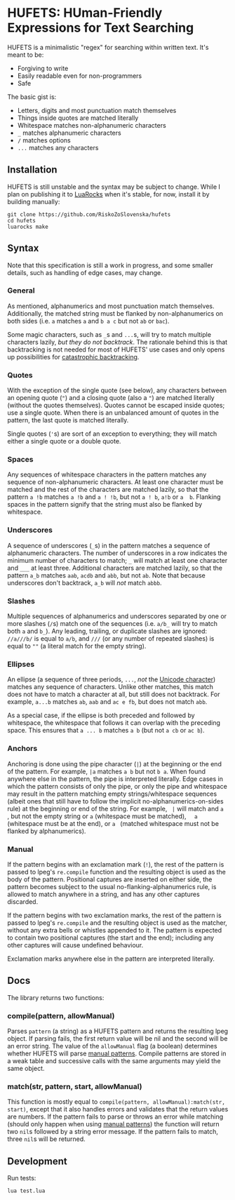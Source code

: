 # HUFETS: **HU**man-**F**riendly **E**xpressions for **T**ext **S**earching

HUFETS is a minimalistic "regex" for searching within written text. It's meant to be:
* Forgiving to write
* Easily readable even for non-programmers
* Safe


The basic gist is:

* Letters, digits and most punctuation match themselves
* Things inside quotes are matched literally
* Whitespace matches non-alphanumeric characters
* `_` matches alphanumeric characters
* `/` matches options
* `...` matches any characters


## Installation

HUFETS is still unstable and the syntax may be subject to change. While I plan on publishing it to [LuaRocks](https://luarocks.org/) when it's stable, for now, install it by building manually:
```
git clone https://github.com/RiskoZoSlovenska/hufets
cd hufets
luarocks make
```


## Syntax

Note that this specification is still a work in progress, and some smaller details, such as handling of edge cases, may change.

### General

As mentioned, alphanumerics and most punctuation match themselves. Additionally, the matched string must be flanked by non-alphanumerics on both sides (i.e. `a` matches `a` and `b a c` but not `ab` or `bac`).

Some magic characters, such as `_`s and `...`s, will try to match multiple characters lazily, *but they do not backtrack*. The rationale behind this is that backtracking is not needed for most of HUFETS' use cases and only opens up possibilities for [catastrophic backtracking](https://www.regular-expressions.info/catastrophic.html).

### Quotes

With the exception of the single quote (see below), any characters between an opening quote (`"`) and a closing quote (also a `"`) are matched literally (without the quotes themselves). Quotes cannot be escaped inside quotes; use a single quote. When there is an unbalanced amount of quotes in the pattern, the last quote is matched literally.

Single quotes (`'`s) are sort of an exception to everything; they will match either a single quote or a double quote.

### Spaces

Any sequences of whitespace characters in the pattern matches any sequence of non-alphanumeric characters. At least one character must be matched and the rest of the characters are matched lazily, so that the pattern `a !b` matches `a !b` and `a ! !b`, but not `a ! b`, `a!b` or `a  b`. Flanking spaces in the pattern signify that the string must also be flanked by whitespace.

### Underscores

A sequence of underscores (`_`s) in the pattern matches a sequence of alphanumeric characters. The number of underscores in a row indicates the minimum number of characters to match; `_` will match at least one character and `___` at least three. Additional characters are matched lazily, so that the pattern `a_b` matches `aab`, `acdb` and `abb`, but not `ab`. Note that because underscores don't backtrack, `a_b` will *not* match `abbb`.

### Slashes

Multiple sequences of alphanumerics and underscores separated by one or more slashes (`/`s) match one of the sequences (i.e. `a/b_` will try to match both `a` and `b_`). Any leading, trailing, or duplicate slashes are ignored: `//a///b/` is equal to `a/b`, and `///` (or any number of repeated slashes) is equal to `""` (a literal match for the empty string).

### Ellipses

An ellipse (a sequence of three periods, `...`, *not* the [Unicode character](https://www.compart.com/en/unicode/U+2026)) matches any sequence of characters. Unlike other matches, this match does not have to match a character at all, but still does not backtrack. For example, `a...b` matches `ab`, `aab` and `ac e fb`, but does not match `abb`.

As a special case, if the ellipse is both preceded and followed by whitespace, the whitespace that follows it can overlap with the preceding space. This ensures that `a ... b` matches `a b` (but not `a cb` or `ac b`).

### Anchors

Anchoring is done using the pipe character (`|`) at the beginning or the end of the pattern. For example, `|a` matches `a b` but not `b a`. When found anywhere else in the pattern, the pipe is interpreted literally. Edge cases in which the pattern consists of only the pipe, or only the pipe and whitespace may result in the pattern matching empty strings/whitespace sequences (albeit ones that still have to follow the implicit no-alphanumerics-on-sides rule) at the beginning or end of the string. For example, ` |` will match and `a  `, but not the empty string or `a` (whitespace must be matched), `  a` (whitespace must be at the end), or `a ` (matched whitespace must not be flanked by alphanumerics).

### Manual

If the pattern begins with an exclamation mark (`!`), the rest of the pattern is passed to lpeg's `re.compile` function and the resulting object is used as the body of the pattern. Positional captures are inserted on either side, the pattern becomes subject to the usual no-flanking-alphanumerics rule, is allowed to match anywhere in a string, and has any other captures discarded.

If the pattern begins with two exclamation marks, the rest of the pattern is passed to lpeg's `re.compile` and the resulting object is used as the matcher, without any extra bells or whistles appended to it. The pattern is expected to contain two positional captures (the start and the end); including any other captures will cause undefined behaviour.

Exclamation marks anywhere else in the pattern are interpreted literally.


## Docs

The library returns two functions:

### compile(pattern, allowManual)

Parses `pattern` (a string) as a HUFETS pattern and returns the resulting lpeg object. If parsing fails, the first return value will be nil and the second will be an error string. The value of the `allowManual` flag (a boolean) determines whether HUFETS will parse [manual patterns](#manual). Compile patterns are stored in a weak table and successive calls with the same arguments may yield the same object.

### match(str, pattern, start, allowManual)

This function is mostly equal to `compile(pattern, allowManual):match(str, start)`, except that it also handles errors and validates that the return values are numbers. If the pattern fails to parse or throws an error while matching (should only happen when using [manual patterns](#manual)) the function will return two `nil`s followed by a string error message. If the pattern fails to match, three `nil`s will be returned.


## Development

Run tests:
```
lua test.lua
```
